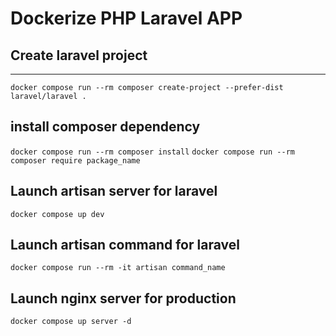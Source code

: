# Dockerize PHP Laravel APP

## Create laravel project
----
`docker compose run --rm composer create-project --prefer-dist laravel/laravel .`

## install composer dependency
`docker compose run --rm composer install`
`docker compose run --rm composer require package_name`

## Launch artisan server for laravel
`docker compose up dev`

## Launch artisan command for laravel
`docker compose run --rm -it artisan command_name`

## Launch nginx server for production
`docker compose up server -d`